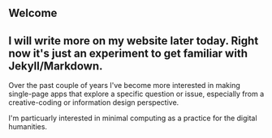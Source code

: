 
## Welcome
## I will write more on my website later today. Right now it's just an experiment to get familiar with Jekyll/Markdown. 

Over the past couple of years I've become more interested in making single-page apps that explore a specific question or issue, especially from a creative-coding or information design perspective.  

I'm particuarly interested in minimal computing as a practice for the digital humanities. 

